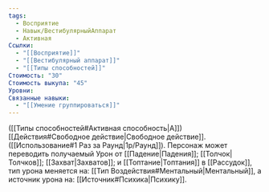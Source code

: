 ```yaml
---
tags:
  - Восприятие
  - Навык/ВестибулярныйАппарат
  - Активная
Ссылки:
  - "[[Восприятие]]"
  - "[[Вестибулярный аппарат]]"
  - "[[Типы способностей]]"
Стоимость: "30"
Стоимость выкупа: "45"
Уровни: 
Связанные навыки:
  - "[[Умение группироваться]]"
---
```

([[Типы способностей#Активная способность|А]]) [[Действия#Свободное действие|Свободное действие]]. ([[Использование#1 Раз за Раунд|1р/Раунд]]). Персонаж может переводить получаемый Урон от [[Падение|Падения]]; [[Толчок|Толчков]]; [[Захват|Захватов]]; и [[Топтание|Топтания]] в [[Рассудок]], тип урона меняется на: [[Тип Воздействия#Ментальный|Ментальный]], а источник урона на: [[Источник#Психика|Психику]]. 